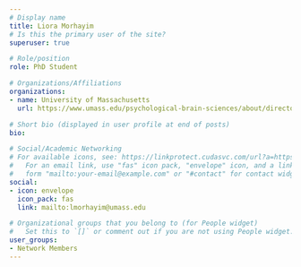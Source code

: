 ```yaml
---
# Display name
title: Liora Morhayim
# Is this the primary user of the site?
superuser: true

# Role/position
role: PhD Student

# Organizations/Affiliations
organizations:
- name: University of Massachusetts
  url: https://www.umass.edu/psychological-brain-sciences/about/directory/liora-morhayim

# Short bio (displayed in user profile at end of posts)
bio: 

# Social/Academic Networking
# For available icons, see: https://linkprotect.cudasvc.com/url?a=https%3a%2f%2fsourcethemes.com%2facademic%2fdocs%2fpage-builder%2f%23icons&c=E,1,03Q55I8O6D-V-MsaI5i3Th7UvGHpRVj6l4dANOBXiQaBRckWF-Uxi40d1B8mh5T88rS8FWL6R2UVO5-e4mDAmzVU5C2FJcU0kEkb6Qi2tyc,&typo=1
#   For an email link, use "fas" icon pack, "envelope" icon, and a link in the
#   form "mailto:your-email@example.com" or "#contact" for contact widget.
social:
- icon: envelope
  icon_pack: fas
  link: mailto:lmorhayim@umass.edu

# Organizational groups that you belong to (for People widget)
#   Set this to `[]` or comment out if you are not using People widget.
user_groups:
- Network Members
---
```

